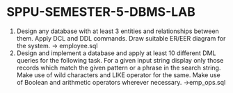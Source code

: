 # SPPU-SEMESTER-5-DBMS-LAB
1) Design any database with at least 3 entities and relationships between them. Apply DCL and DDL commands. Draw suitable ER/EER diagram for the system.   -> employee.sql
2) Design and implement a database and apply at least 10 different DML queries for the following task. For a given input string display only those records which match the given pattern or a phrase in the search string. Make use of wild characters and LIKE operator for the same. Make use of Boolean and arithmetic operators wherever necessary. ->emp_ops.sql
